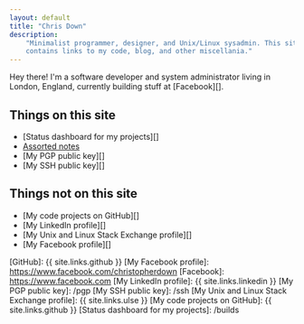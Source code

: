 ```yaml
---
layout: default
title: "Chris Down"
description:
    "Minimalist programmer, designer, and Unix/Linux sysadmin. This site
    contains links to my code, blog, and other miscellania."
---
```


Hey there! I'm a software developer and system administrator living in London,
England, currently building stuff at [Facebook][].

## Things on this site

- [Status dashboard for my projects][]
- [Assorted notes][]
- [My PGP public key][]
- [My SSH public key][]

## Things not on this site

- [My code projects on GitHub][]
- [My LinkedIn profile][]
- [My Unix and Linux Stack Exchange profile][]
- [My Facebook profile][]

[Assorted notes]: /archive.html
[GitHub]: {{ site.links.github }}
[My Facebook profile]: https://www.facebook.com/christopherdown
[Facebook]: https://www.facebook.com
[My LinkedIn profile]: {{ site.links.linkedin }}
[My PGP public key]: /pgp
[My SSH public key]: /ssh
[My Unix and Linux Stack Exchange profile]: {{ site.links.ulse }}
[My code projects on GitHub]: {{ site.links.github }}
[Status dashboard for my projects]: /builds
